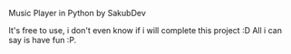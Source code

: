 Music Player in Python by SakubDev

It's free to use, i don't even know if i will complete this project :D
All i can say is have fun :P.
